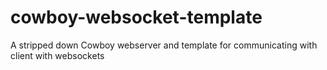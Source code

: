 # cowboy-websocket-template
A stripped down Cowboy webserver and template for communicating with client with websockets
